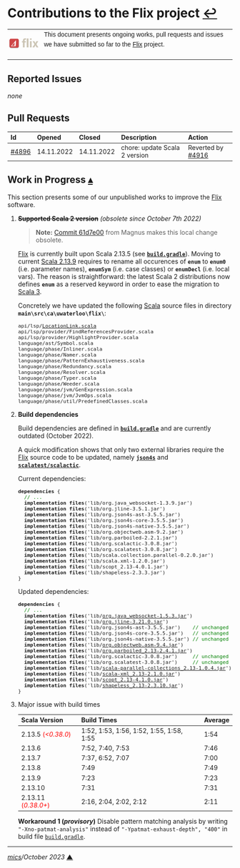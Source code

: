 # <span id="top">Contributions to the Flix project</span> <span style="size:25%;"><a href="README.md">↩</a></span>

<table style="font-family:Helvetica,Arial;line-height:1.6;">
  <tr>
  <td style="border:0;padding:0 10px 0 0;min-width:60px;max-width:100px;">
    <a href="https://flix.dev/" rel="external"><img style="border:0;width:80px;" src="./docs/images/flix-logo.png" alt="Flix project" /></a>
  </td>
  <td style="border:0;padding:0;vertical-align:text-top;">
    This document presents ongoing works, pull requests and issues we have submitted so far to the <a href="https://flix.dev/" rel="external">Flix</a> project.<br/>&nbsp;
  </td>
  </tr>
</table>

## <span id="issues">Reported Issues</span>

*none*

## <span id="pull_requests">Pull Requests</span>

| Id     | Opened | Closed | Description | Action |
|:-------|:-------|:-------|:------------|:------|
| [#4896](https://github.com/flix/flix/pull/4896) | 14.11.2022 | 14.11.2022 | chore: update Scala 2 version | Reverted by [#4916](https://github.com/flix/flix/pull/4916) |

## <span id="wip">Work in Progress</span> [**&#x25B4;**](#top)

This section presents some of our unpublished works to improve the [Flix] software.

1. <del>**Supported Scala 2 version**</del> *(obsolete since October 7th 2022)*
   
   > **Note:** [Commit 61d7e00](https://github.com/flix/flix/commit/61d7e00) from Magnus makes this local change obsolete.

   [Flix] is currently built upon Scala 2.13.5 (see [**`build.gradle`**](https://github.com/flix/flix/blob/master/build.gradle)). Moving to current [Scala 2.13.9][scala_2_13_9] requires to rename all occurences of **`enum`** to **`enum0`** (i.e. parameter names), **`enumSym`** (i.e. case classes) or **`enumDecl`** (i.e. local vars). The reason is straightforward: the latest Scala 2 distributions now defines **`enum`** as a reserved keyword in order to ease the migration to [Scala 3][scala_3].
   
   Concretely we have updated the following [Scala] source files in directory **`main\src\ca\uwaterloo\flix\`**:

   <pre style="font-size:80%;">
   api/lsp/<a href="https://github.com/flix/flix/blob/master/main/src/ca/uwaterloo/flix/api/lsp/LocationLink.scala#L56">LocationLink.scala</a>
   api/lsp/provider/FindReferencesProvider.scala
   api/lsp/provider/HighlightProvider.scala
   language/ast/Symbol.scala
   language/phase/Inliner.scala
   language/phase/Namer.scala
   language/phase/PatternExhaustiveness.scala
   language/phase/Redundancy.scala
   language/phase/Resolver.scala
   language/phase/Typer.scala
   language/phase/Weeder.scala
   language/phase/jvm/GenExpression.scala
   language/phase/jvm/JvmOps.scala
   language/phase/util/PredefinedClasses.scala
   </pre>

2. **Build dependencies**

   Build dependencies are defined in [**`build.gradle`**](https://github.com/flix/flix/blob/master/build.gradle) and are currently outdated (October 2022).
   
   A quick modification shows that only two external libraries require the [Flix] source code to be updated, namely [**`json4s`**][json4s] and [**`scalatest/scalactic`**][scalatest].

   Current dependencies:
   <pre style="font-size:80%;">
   <b>dependencies</b> {
     <span style="color:green;">// ...</span>
     <b>implementation files</b>('lib/org.java_websocket-1.3.9.jar')
     <b>implementation files</b>('lib/org.jline-3.5.1.jar')
     <b>implementation files</b>('lib/org.json4s-ast-3.5.5.jar')
     <b>implementation files</b>('lib/org.json4s-core-3.5.5.jar')
     <b>implementation files</b>('lib/org.json4s-native-3.5.5.jar')
     <b>implementation files</b>('lib/org.objectweb.asm-9.2.jar')
     <b>implementation files</b>('lib/org.parboiled-2.2.1.jar')
     <b>implementation files</b>('lib/org.scalactic-3.0.8.jar')
     <b>implementation files</b>('lib/org.scalatest-3.0.8.jar')
     <b>implementation files</b>('lib/scala.collection.parallel-0.2.0.jar')
     <b>implementation files</b>('lib/scala.xml-1.2.0.jar')
     <b>implementation files</b>('lib/scopt_2.13-4.0.1.jar')
     <b>implementation files</b>('lib/shapeless-2.3.3.jar')
   }
   </pre>
  
   Updated dependencies:
   <pre style="font-size:80%;">
   <b>dependencies</b> {
     <span style="color:green;">// ...</span>
     <b>implementation files</b>('lib/<a href="https://mvnrepository.com/artifact/org.java-websocket/Java-WebSocket/1.5.3">org.java_websocket-1.5.3.jar</a>')
     <b>implementation files</b>('lib/<a href="https://mvnrepository.com/artifact/org.jline/jline/3.21.0">org.jline-3.21.0.jar</a>')
     <b>implementation files</b>('lib/org.json4s-ast-3.5.5.jar')    <span style="color:green;">// unchanged</span>
     <b>implementation files</b>('lib/org.json4s-core-3.5.5.jar')   <span style="color:green;">// unchanged</span>
     <b>implementation files</b>('lib/org.json4s-native-3.5.5.jar') <span style="color:green;">// unchanged</span>
     <b>implementation files</b>('lib/<a href="https://mvnrepository.com/artifact/org.ow2.asm/asm/9.4" rel="external">org.objectweb.asm-9.4.jar</a>') 
     <b>implementation files</b>('lib/<a href="https://mvnrepository.com/artifact/org.parboiled/parboiled_2.13/2.4.1" rel="external">org.parboiled_2.13-2.4.1.jar</a>')
     <b>implementation files</b>('lib/org.scalactic-3.0.8.jar')     <span style="color:green;">// unchanged</span>
     <b>implementation files</b>('lib/org.scalatest-3.0.8.jar')     <span style="color:green;">// unchanged</span>
     <b>implementation files</b>('lib/<a href="https://mvnrepository.com/artifact/org.scala-lang.modules/scala-parallel-collections_2.13/1.0.4" rel="external">scala-parallel-collections_2.13-1.0.4.jar</a>')
     <b>implementation files</b>('lib/<a href="https://mvnrepository.com/artifact/org.scala-lang.modules/scala-xml_2.13/2.1.0">scala-xml_2.13-2.1.0.jar</a>')
     <b>implementation files</b>('lib/<a href="https://mvnrepository.com/artifact/com.github.scopt/scopt_2.13/4.1.0">scopt_2.13-4.1.0.jar</a>')
     <b>implementation files</b>('lib/<a href="https://mvnrepository.com/artifact/com.chuusai/shapeless_2.13/2.3.10">shapeless_2.13-2.3.10.jar</a>')
   }
   </pre>

3. Major issue with build times

   | Scala&nbsp;Version    | Build&nbsp;Times             | Average |
   |-----------------------|------------------------------|---------|
   | 2.13.5 <span style="color:red;">(*&lt;0.38.0*)</span> | 1:52, 1:53, 1:56, 1:52, 1:55, 1:58, 1:55 |   1:54  |
   | 2.13.6                | 7:52, 7:40, 7:53             |   7:46  |
   | 2.13.7                | 7:37, 6:52, 7:07             |   7:00  |
   | 2.13.8                | 7:49 | 7:49 |
   | 2.13.9                | 7:23 | 7:23 |
   | 2.13.10               | 7:31 | 7:31 |
   | 2.13.11 <span style="color:red;">(*0.38.0+*)</span> | 2:16, 2:04, 2:02, 2:12 | 2:11 |

   **Workaround 1 (*provisory*)** Disable pattern matching analysis by writing `"-Xno-patmat-analysis"` instead of `"-Ypatmat-exhaust-depth", "400"` in build file [`build.gradle`](https://github.com/flix/flix/blob/master/build.gradle).

<!--
   <pre style="font-size:80%;">
   Search "XnoPatmatAnalysis" (6 hits in 3 files of 325 searched)
   X:\scala-2.13.10\src\compiler\scala\tools\nsc\settings\ScalaSettings.scala (1 hit)
	 Line 140:   val XnoPatmatAnalysis = BooleanSetting ("-Xno-patmat-analysis", "Don't perform exhaustivity/unreachability analysis. Also, ignore @switch annotation.")
   X:\scala-2.13.10\src\compiler\scala\tools\nsc\transform\patmat\MatchTranslation.scala (3 hits)
	 Line 193:       if (!settings.XnoPatmatAnalysis.value) checkMatchVariablePatterns(nonSyntheticCases)
	 Line 232:         if (!settings.XnoPatmatAnalysis.value) unreachableTypeSwitchCase(caseDefs).foreach(cd => reportUnreachable(cd.body.pos))
	 Line 258:             if (settings.XnoPatmatAnalysis.value) Suppression.FullSuppression
   X:\scala-2.13.10\src\compiler\scala\tools\nsc\transform\patmat\MatchTreeMaking.scala (2 hits)
	 Line 617:       if (settings.XnoPatmatAnalysis.value) Suppression.FullSuppression
	 Line 631:       if (settings.XnoPatmatAnalysis.value) false
   Search "-Xno-patmat-analysis" (1 hit in 1 file of 325 searched)
   X:\scala-2.13.10\src\compiler\scala\tools\nsc\settings\ScalaSettings.scala (1 hit)
	 Line 140:   val XnoPatmatAnalysis = BooleanSetting ("-Xno-patmat-analysis", "Don't perform exhaustivity/unreachability analysis. Also, ignore @switch annotation.")
   Search "-Xno-patmat-analysis" (0 hits in 0 files of 11 searched)
</pre>
-->

<!--=======================================================================-->

<!--
## <span id="footnotes">Footnotes</span>

<sup id="anchor_01">[1](#footnote_01)</sup>

<span id="footnote_01">[1]</span> ***Batch files*** [↩](#anchor_01)

<dl><dd>
</dd></dl>
-->

***

*[mics](https://lampwww.epfl.ch/~michelou/)/October 2023* [**&#9650;**](#top)
<span id="bottom">&nbsp;</span>

<!-- link refs -->

[flix]: https://flix.dev/
[flix_github]: https://github.com/flix/flix
[flix_releases]: https://github.com/flix/flix/releases
[flix_nightly]: https://flix.dev/nightly/
[gradle_cli]: https://docs.gradle.org/current/userguide/command_line_interface.html
[gradle_userguide]: https://docs.gradle.org/current/userguide/userguide.html
[json4s]: https://mvnrepository.com/artifact/org.json4s
[scala]: https://www.scala-lang.org
[scala_2_13_9]: https://www.scala-lang.org/download/2.13.9.html
[scala_3]: https://docs.scala-lang.org/scala3/new-in-scala3.html
[scalatest]: https://mvnrepository.com/artifact/org.scalatest/scalatest
